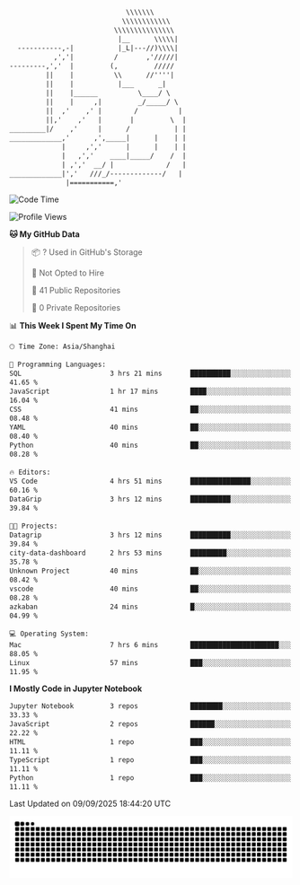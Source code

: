```
                             \\\\\\\
                            \\\\\\\\\\\\
                          \\\\\\\\\\\\\\\
                           |__      \\\\\|
  -----------,-|           |_L|---//)\\\\|
           ,','|          /       ,'/////|
---------,','  |         (,         /////
         ||    |          \\      //''''|
         ||    |           |___      _|
         ||    |______          \____/ \
         ||    |     ,|         _/_____/ \
         ||  ,'    ,' |        /          |
         ||,'    ,'   |       |         \  |
_________|/    ,'     |      /           | |
_____________,'      ,',_____|      |    | |
             |     ,','      |      |    | |
             |   ,','    ____|_____/    /  |
             | ,','  __/ |             /   |
_____________|','   ///_/-------------/   |
              |===========,'
```

<!--START_SECTION:waka-->
![Code Time](http://img.shields.io/badge/Code%20Time-128%20hrs%2047%20mins-blue)

![Profile Views](http://img.shields.io/badge/Profile%20Views-0-blue)

**🐱 My GitHub Data** 

> 📦 ? Used in GitHub's Storage 
 > 
> 🚫 Not Opted to Hire
 > 
> 📜 41 Public Repositories 
 > 
> 🔑 0 Private Repositories 
 > 
📊 **This Week I Spent My Time On** 

```text
🕑︎ Time Zone: Asia/Shanghai

💬 Programming Languages: 
SQL                      3 hrs 21 mins       ██████████░░░░░░░░░░░░░░░   41.65 % 
JavaScript               1 hr 17 mins        ████░░░░░░░░░░░░░░░░░░░░░   16.04 % 
CSS                      41 mins             ██░░░░░░░░░░░░░░░░░░░░░░░   08.48 % 
YAML                     40 mins             ██░░░░░░░░░░░░░░░░░░░░░░░   08.40 % 
Python                   40 mins             ██░░░░░░░░░░░░░░░░░░░░░░░   08.28 % 

🔥 Editors: 
VS Code                  4 hrs 51 mins       ███████████████░░░░░░░░░░   60.16 % 
DataGrip                 3 hrs 12 mins       ██████████░░░░░░░░░░░░░░░   39.84 % 

🐱‍💻 Projects: 
Datagrip                 3 hrs 12 mins       ██████████░░░░░░░░░░░░░░░   39.84 % 
city-data-dashboard      2 hrs 53 mins       █████████░░░░░░░░░░░░░░░░   35.78 % 
Unknown Project          40 mins             ██░░░░░░░░░░░░░░░░░░░░░░░   08.42 % 
vscode                   40 mins             ██░░░░░░░░░░░░░░░░░░░░░░░   08.28 % 
azkaban                  24 mins             █░░░░░░░░░░░░░░░░░░░░░░░░   04.99 % 

💻 Operating System: 
Mac                      7 hrs 6 mins        ██████████████████████░░░   88.05 % 
Linux                    57 mins             ███░░░░░░░░░░░░░░░░░░░░░░   11.95 % 
```

**I Mostly Code in Jupyter Notebook** 

```text
Jupyter Notebook         3 repos             ████████░░░░░░░░░░░░░░░░░   33.33 % 
JavaScript               2 repos             ██████░░░░░░░░░░░░░░░░░░░   22.22 % 
HTML                     1 repo              ███░░░░░░░░░░░░░░░░░░░░░░   11.11 % 
TypeScript               1 repo              ███░░░░░░░░░░░░░░░░░░░░░░   11.11 % 
Python                   1 repo              ███░░░░░░░░░░░░░░░░░░░░░░   11.11 % 
```




 Last Updated on 09/09/2025 18:44:20 UTC
<!--END_SECTION:waka-->

<picture>
  <source media="(prefers-color-scheme: dark)" srcset="https://raw.githubusercontent.com/yuemanly/yuemanly/output/github-contribution-grid-snake-dark.svg" />
  <source media="(prefers-color-scheme: light)" srcset="https://raw.githubusercontent.com/yuemanly/yuemanly/output/github-contribution-grid-snake.svg" />
  <img alt="github-snake" src="https://raw.githubusercontent.com/yuemanly/yuemanly/output/github-contribution-grid-snake.svg" />
</picture>
<!--
**yuemanly/yuemanly** is a ✨ _special_ ✨ repository because its `README.md` (this file) appears on your GitHub profile.

Here are some ideas to get you started:

- 🔭 I’m currently working on ...
- 🌱 I’m currently learning ...
- 👯 I’m looking to collaborate on ...
- 🤔 I’m looking for help with ...
- 💬 Ask me about ...
- 📫 How to reach me: ...
- 😄 Pronouns: ...
- ⚡ Fun fact: ...
-->

